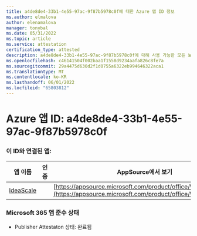```yaml
---
title: a4de8de4-33b1-4e55-97ac-9f87b5978c0f에 대한 Azure 앱 ID 정보
ms.author: elmalova
author: elenamalova
manager: tonybal
ms.date: 05/31/2022
ms.topic: article
ms.service: attestation
certification_type: attested
description: a4de8de4-33b1-4e55-97ac-9f87b5978c0f에 대해 사용 가능한 모든 보안 및 규정 준수 정보입니다.
ms.openlocfilehash: c46141504f002baa1f1558d9234aafa826c8fe7a
ms.sourcegitcommit: 29a4475d630d2f1d0755a6322eb994646322aca1
ms.translationtype: MT
ms.contentlocale: ko-KR
ms.lasthandoff: 06/01/2022
ms.locfileid: "65803812"
---
```

# <a name="azure-app-id-a4de8de4-33b1-4e55-97ac-9f87b5978c0f"></a>Azure 앱 ID: a4de8de4-33b1-4e55-97ac-9f87b5978c0f


### <a name="apps-associated-with-this-id"></a>이 ID와 연결된 앱:
| **앱 이름** | **인증** | **AppSource에서 보기** |
|--------------|---------------|-----------------------|
| [IdeaScale](../forward/WA200003868.md) |  | [https://appsource.microsoft.com/product/office/WA200003868](https://appsource.microsoft.com/product/office/WA200003868) |

### <a name="microsoft-365-app-compliance-status"></a>Microsoft 365 앱 준수 상태
- Publisher Attestaton 상태: 완료됨
